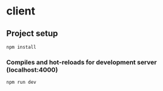 # client

## Project setup

```
npm install
```

### Compiles and hot-reloads for development server (localhost:4000)

```
npm run dev
```


